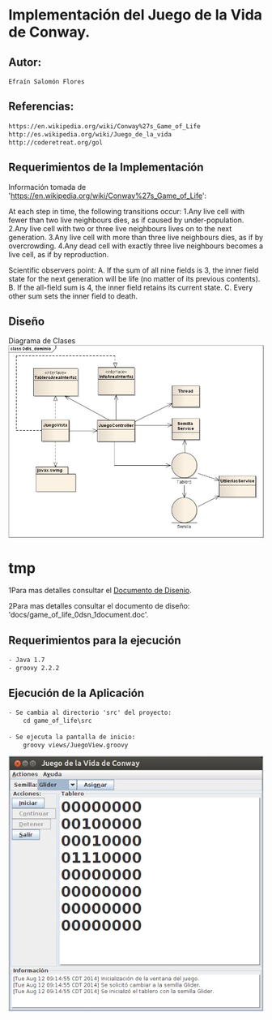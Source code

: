 Implementación del Juego de la Vida de Conway.
==============================================
Autor:
------
    Efraín Salomón Flores

Referencias:
------------
    https://en.wikipedia.org/wiki/Conway%27s_Game_of_Life
    http://es.wikipedia.org/wiki/Juego_de_la_vida
    http://coderetreat.org/gol

Requerimientos de la Implementación
---------------------------
Información tomada de 'https://en.wikipedia.org/wiki/Conway%27s_Game_of_Life':

At each step in time, the following transitions occur:
    1.Any live cell with fewer than two live neighbours dies, as if caused by under-population.
    2.Any live cell with two or three live neighbours lives on to the next generation.
    3.Any live cell with more than three live neighbours dies, as if by overcrowding.
    4.Any dead cell with exactly three live neighbours becomes a live cell, as if by reproduction.

Scientific observers point:
    A. If the sum of all nine fields is 3, the inner field state for the next generation will be life (no matter of its previous contents).
    B. If the all-field sum is 4, the inner field retains its current state.
    C. Every other sum sets the inner field to death.

Diseño
------
Diagrama de Clases
![Diagrama Clases del Juego](docs/game_of_life_0dsn_class_diagram.jpg)

tmp
===
1Para mas detalles consultar el [Documento de Disenio](docs/game_of_life_0dsn_1document.doc).

2Para mas detalles consultar el documento de diseño: 'docs/game_of_life_0dsn_1document.doc'.

Requerimientos para la ejecución
---------------------------
    - Java 1.7
    - groovy 2.2.2

Ejecución de la Aplicación
--------------------------
    - Se cambia al directorio 'src' del proyecto:
        cd game_of_life\src

    - Se ejecuta la pantalla de inicio:
        groovy views/JuegoView.groovy

![Pantalla Inicial](docs/game_of_life_1pnt_1pantalla_inicial.jpg)


